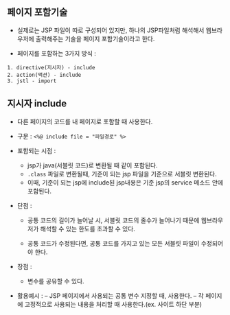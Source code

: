 ## 페이지 포함기술

- 실제로는 JSP 파일이 따로 구성되어 있지만, 하나의 JSP파일처럼 해석해서 웹브라우저에 출력해주는 기술을 페이지 포함기술이라고 한다. 

- 페이지를 포함하는 3가지 방식 : 

```
1. directive(지시자) - include
2. action(액션) - include
3. jstl - import
```

## 지시자 include

- 다른 페이지의 코드를 내 페이지로 포함할 때 사용한다.

- 구문 : `<%@ include file = "파일경로" %>`

- 포함되는 시점 : 
  - jsp가 java(서블릿 코드)로 변환될 때 같이 포함된다.
  - `.class` 파일로 변환될때, 기준이 되는 jsp 파일을 기준으로 서블릿 변환된다. 
  - 이때, 기준이 되는 jsp에 include된 jsp내용은 기준 jsp의 service 메소드 안에 포함된다.

- 단점 : 
  - 공통 코드의 길이가 늘어날 시, 서블릿 코드의 줄수가 늘어나기 때문에 웹브라우저가 해석할 수 있는 한도를 초과할 수 있다. 

  - 공통 코드가 수정된다면, 공통 코드를 가지고 있는 모든 서블릿 파일이 수정되어야 한다.


- 장점 : 
  - 변수를 공유할 수 있다.

- 활용예시 : 
  – JSP 페이지에서 사용되는 공통 변수 지정할 때, 사용한다.
  – 각 페이지에 고정적으로 사용되는 내용을 처리할 때 사용한다.(ex. 사이트 하단 부분)
